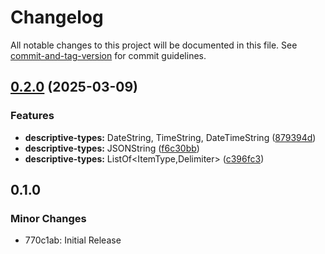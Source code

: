 # Changelog

All notable changes to this project will be documented in this file. See [commit-and-tag-version](https://github.com/absolute-version/commit-and-tag-version) for commit guidelines.

## [0.2.0](https://github.com/battis/typescript-config/compare/descriptive-types/0.1.0...descriptive-types/0.2.0) (2025-03-09)


### Features

* **descriptive-types:** DateString<Format>, TimeString<Format>, DateTimeString<Format> ([879394d](https://github.com/battis/typescript-config/commit/879394d1c2a1a8f2e8480a4e21bf7efdd219a8fc))
* **descriptive-types:** JSONString ([f6c30bb](https://github.com/battis/typescript-config/commit/f6c30bbc3b19011995d11392aae920cabed12cc2))
* **descriptive-types:** ListOf<ItemType,Delimiter> ([c396fc3](https://github.com/battis/typescript-config/commit/c396fc3ac95183c8041262235addb8dadd9f71b7))

## 0.1.0

### Minor Changes

- 770c1ab: Initial Release
